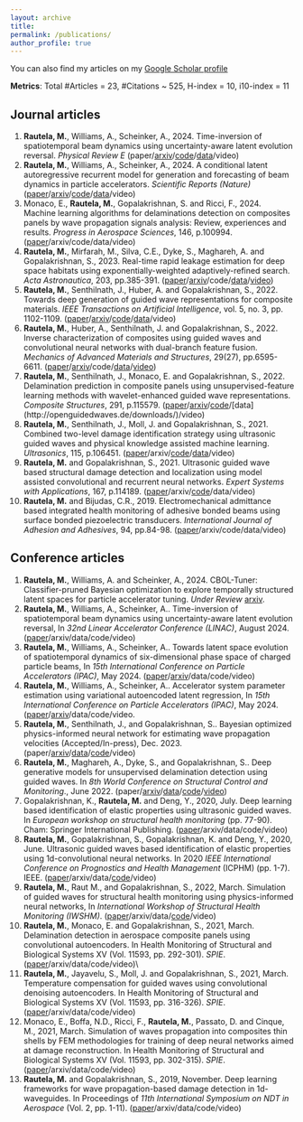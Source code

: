 ```yaml
---
layout: archive
title:
permalink: /publications/
author_profile: true
---
```


You can also find my articles on my [Google Scholar profile](https://scholar.google.com/citations?user=gPEssbQAAAAJ&hl=en)

**Metrics**: Total #Articles = 23, #Citations ~ 525, H-index = 10, i10-index = 11

## Journal articles
1. **Rautela, M.**, Williams, A., Scheinker, A., 2024. Time-inversion of spatiotemporal beam dynamics using uncertainty-aware latent evolution reversal. *Physical Review E* (paper/[arxiv](https://arxiv.org/abs/2408.07847)/[code](https://github.com/mahindrautela/rLEM)/[data](https://zenodo.org/records/10819001)/video)
2. **Rautela, M.**, Williams, A., Scheinker, A., 2024. A conditional latent autoregressive recurrent model for generation and forecasting of beam dynamics in particle accelerators. *Scientific Reports (Nature)* ([paper](https://www.nature.com/articles/s41598-024-68944-0)/[arxiv](https://arxiv.org/abs/2403.13858)/[code](https://github.com/mahindrautela/CLARM)/[data](https://zenodo.org/records/10819001)/video)
3. Monaco, E., **Rautela, M.**, Gopalakrishnan, S. and Ricci, F., 2024. Machine learning algorithms for delaminations detection on composites panels by wave propagation signals analysis: Review, experiences and results. *Progress in Aerospace Sciences*, 146, p.100994. ([paper](https://www.sciencedirect.com/science/article/pii/S0376042124000204)/arxiv/code/data/video)
4. **Rautela, M.**, Mirfarah, M., Silva, C.E., Dyke, S., Maghareh, A. and Gopalakrishnan, S., 2023. Real-time rapid leakage estimation for deep space habitats using exponentially-weighted adaptively-refined search. *Acta Astronautica*, 203, pp.385-391. ([paper](https://www.sciencedirect.com/science/article/abs/pii/S0094576522006750?via%3Dihub)/[arxiv](https://arxiv.org/abs/2212.03372)/code/[data](https://www.purdue.edu/rethi/DRL/files.php)/[video](https://www.youtube.com/watch?v=0Ui7jWCh9Uo&t=1s))
5. **Rautela, M.**, Senthilnath, J., Huber, A. and Gopalakrishnan, S., 2022. Towards deep generation of guided wave representations for composite materials. *IEEE Transactions on Artificial Intelligence*, vol. 5, no. 3, pp. 1102-1109. ([paper](https://ieeexplore.ieee.org/document/9991053)/[arxiv](https://arxiv.org/abs/2212.06365)/[code](https://github.com/mahindrautela/VAE-composites)/[data](https://zenodo.org/records/7301863#.ZANZ6HbMJPY)/video)
6. **Rautela, M.**, Huber, A., Senthilnath, J. and Gopalakrishnan, S., 2022. Inverse characterization of composites using guided waves and convolutional neural networks with dual-branch feature fusion. *Mechanics of Advanced Materials and Structures*, 29(27), pp.6595-6611. ([paper](https://www.tandfonline.com/doi/full/10.1080/15376494.2021.1982090)/[arxiv](https://arxiv.org/abs/2204.10486?context=eess.IV)/code/[data](https://zenodo.org/records/7301863#.ZANZ6HbMJPY)/[video](https://github.com/mahindrautela/DualbranchCNN-composites))
7. **Rautela, M.**, Senthilnath, J., Monaco, E. and Gopalakrishnan, S., 2022. Delamination prediction in composite panels using unsupervised-feature learning methods with wavelet-enhanced guided wave representations. *Composite Structures*, 291, p.115579. ([paper](https://www.sciencedirect.com/science/article/abs/pii/S026382232200366X)/[arxiv](https://arxiv.org/abs/2204.09764)/[code]([http://openguidedwaves.de/downloads/](https://github.com/mahindrautela/CAE-AnomalyDetection))/[data](http://openguidedwaves.de/downloads/)/video)
8. **Rautela, M.**, Senthilnath, J., Moll, J. and Gopalakrishnan, S., 2021. Combined two-level damage identification strategy using ultrasonic guided waves and physical knowledge assisted machine learning. *Ultrasonics*, 115, p.106451. ([paper](https://www.sciencedirect.com/science/article/abs/pii/S0041624X2100086X)/arxiv/[code](https://github.com/mahindrautela/PKaML-SHM)/[data](http://openguidedwaves.de/downloads/)/video)
9. **Rautela, M.** and Gopalakrishnan, S., 2021. Ultrasonic guided wave based structural damage detection and localization using model assisted convolutional and recurrent neural networks. *Expert Systems with Applications*, 167, p.114189. ([paper](https://www.sciencedirect.com/science/article/abs/pii/S0957417420309234)/arxiv/[code](https://github.com/mahindrautela/DL-SHM)/data/video)
10. **Rautela, M.** and Bijudas, C.R., 2019. Electromechanical admittance based integrated health monitoring of adhesive bonded beams using surface bonded piezoelectric transducers. *International Journal of Adhesion and Adhesives*, 94, pp.84-98. ([paper](https://www.sciencedirect.com/science/article/abs/pii/S014374961930106X)/arxiv/code/data/video)

## Conference articles
1. **Rautela, M.**, Williams, A. and Scheinker, A., 2024. CBOL-Tuner: Classifier-pruned Bayesian optimization to explore temporally structured latent spaces for particle accelerator tuning. *Under Review* [arxiv](https://arxiv.org/abs/2412.01748).
2. **Rautela, M.**, Williams, A., Scheinker, A.. Time-inversion of spatiotemporal beam dynamics using uncertainty-aware latent evolution reversal, In *32nd Linear Accelerator Conference (LINAC)*, August 2024. ([paper](https://meow.elettra.eu/71/pdf/MOPB090.pdf)/arxiv/data/code/video)
3. **Rautela, M.**, Williams, A., Scheinker, A.. Towards latent space evolution of spatiotemporal dynamics of six-dimensional phase space of charged particle beams, In *15th International Conference on Particle Accelerators (IPAC)*, May 2024. ([paper](https://doi.org/10.18429/JACoW-IPAC2024-MOPS75)/[arxiv](https://arxiv.org/abs/2406.01535)/data/code/video)
4. **Rautela, M.**, Williams, A., Scheinker, A.. Accelerator system parameter estimation using variational autoencoded latent regression, In *15th International Conference on Particle Accelerators (IPAC)*, May 2024. ([paper](https://doi.org/10.18429/JACoW-IPAC2024-MOPS74)/[arxiv](https://arxiv.org/abs/2312.14064)/data/code/video.
5. **Rautela, M.**, Senthilnath, J., and Gopalakrishnan, S.. Bayesian optimized physics-informed neural network for estimating wave propagation velocities (Accepted/In-press), Dec. 2023. (paper/[arxiv](https://arxiv.org/abs/2312.14064)/[data](https://github.com/mahindrautela/BOPINN)/[code](https://github.com/mahindrautela/BOPINN)/video)
6. **Rautela, M.**, Maghareh, A., Dyke, S., and Gopalakrishnan, S.. Deep generative models for unsupervised delamination detection using guided waves. In *8th World Conference on Structural Control and Monitoring*., June 2022. (paper/[arxiv](https://arxiv.org/abs/2308.05350)/[data](http://openguidedwaves.de/downloads/)/[code](https://github.com/mahindrautela/VAE-AnomalyDetection)/[video](https://www.youtube.com/watch?v=WLXSfPHey00&t=1s))
7. Gopalakrishnan, K., **Rautela, M.** and Deng, Y., 2020, July. Deep learning based identification of elastic properties using ultrasonic guided waves. In *European workshop on structural health monitoring* (pp. 77-90). Cham: Springer International Publishing. ([paper](https://link.springer.com/chapter/10.1007/978-3-030-64908-1_8)/arxiv/data/code/video)
8. **Rautela, M.**, Gopalakrishnan, S., Gopalakrishnan, K. and Deng, Y., 2020, June. Ultrasonic guided waves based identification of elastic properties using 1d-convolutional neural networks. In 2020 *IEEE International Conference on Prognostics and Health Management* (ICPHM) (pp. 1-7). IEEE. ([paper](https://ieeexplore.ieee.org/document/9187057)/arxiv/data/[code](https://github.com/mahindrautela/1DCNN)/video)
9. **Rautela, M.**, Raut M., and Gopalakrishnan, S., 2022, March. Simulation of guided waves for structural health monitoring using physics-informed neural networks, In *International Workshop of Structural Health Monitoring (IWSHM)*. ([paper](https://www.dpi-proceedings.com/index.php/shm2021/article/view/36297)/arxiv/data/[code](https://github.com/mahindrautela/PINNs)/video)
10. **Rautela, M.**, Monaco, E. and Gopalakrishnan, S., 2021, March. Delamination detection in aerospace composite panels using convolutional autoencoders. In Health Monitoring of Structural and Biological Systems XV (Vol. 11593, pp. 292-301). *SPIE*. ([paper](https://www.spiedigitallibrary.org/conference-proceedings-of-spie/11593/2582993/Delamination-detection-in-aerospace-composite-panels-using-convolutional-autoencoders/10.1117/12.2582993.short?SSO=1#_=_)/arxiv/data/code/video)\
11. **Rautela, M.**, Jayavelu, S., Moll, J. and Gopalakrishnan, S., 2021, March. Temperature compensation for guided waves using convolutional denoising autoencoders. In Health Monitoring of Structural and Biological Systems XV (Vol. 11593, pp. 316-326). *SPIE*. ([paper](https://www.spiedigitallibrary.org/conference-proceedings-of-spie/11593/1159319/Temperature-compensation-for-guided-waves-using-convolutional-denoising-autoencoders/10.1117/12.2582986.short#_=_)/arxiv/data/code/video)
12. Monaco, E., Boffa, N.D., Ricci, F., **Rautela, M.**, Passato, D. and Cinque, M., 2021, March. Simulation of waves propagation into composites thin shells by FEM methodologies for training of deep neural networks aimed at damage reconstruction. In Health Monitoring of Structural and Biological Systems XV (Vol. 11593, pp. 302-315). *SPIE*. ([paper](https://www.spiedigitallibrary.org/conference-proceedings-of-spie/11593/1159318/Simulation-of-waves-propagation-into-composites-thin-shells-by-FEM/10.1117/12.2583572.short?SSO=1#_=_)/arxiv/data/code/video)
13. **Rautela, M.** and Gopalakrishnan, S., 2019, November. Deep learning frameworks for wave propagation-based damage detection in 1d-waveguides. In Proceedings of *11th International Symposium on NDT in Aerospace* (Vol. 2, pp. 1-11).  ([paper](https://www.ndt.net/search/docs.php3?id=25046)/arxiv/data/code/video)
